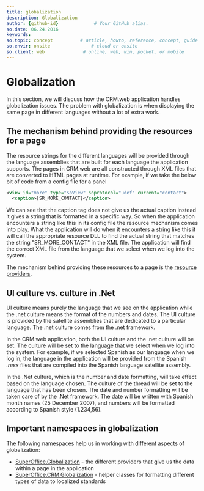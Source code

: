 ```yaml
---
title: globalization       
description: Globalization 
author: {github-id}             # Your GitHub alias.
so.date: 06.24.2016
keywords:
so.topic: concept          # article, howto, reference, concept, guide
so.envir: onsite               # cloud or onsite
so.client: web              # online, web, win, pocket, or mobile
---
```


# Globalization

In this section, we will discuss how the CRM.web application handles globalization issues. The problem with globalization is when displaying the same page in different languages without a lot of extra work.

## The mechanism behind providing the resources for a page

The resource strings for the different languages will be provided through the language assemblies that are built for each language the application supports. The pages in CRM.web are all constructed through XML files that are converted to HTML pages at runtime. For example, if we take the below bit of code from a config file for a panel

```XML
<view id="more" type="SoView" soprotocol="udef" current="contact">
  <caption>[SR_MORE_CONTACT]</caption>
```

We can see that the caption tag does not give us the actual caption instead it gives a string that is formatted in a specific way. So when the application encounters a string like this in its config file the resource mechanism comes into play. What the application will do when it encounters a string like this it will call the appropriate resource DLL to find the actual string that matches the string "SR_MORE_CONTACT" in the XML file. The application will find the correct XML file from the language that we select when we log into the system.

The mechanism behind providing these resources to a page is the [resource providers][1].

## UI culture vs. culture in .Net

UI culture means purely the language that we see on the application while the .net culture means the format of the numbers and dates. The UI culture is provided by the satellite assemblies that are dedicated to a particular language. The .net culture comes from the .net framework.

In the CRM.web application, both the UI culture and the .net culture will be set. The culture will be set to the language that we select when we log into the system. For example, if we selected Spanish as our language when we log in, the language in the application will be provided from the Spanish *.resx* files that are compiled into the Spanish language satellite assembly.

In the .Net culture, which is the number and date formatting, will take effect based on the language chosen. The culture of the thread will be set to the language that has been chosen. The date and number formatting will be taken care of by the .Net framework. The date will be written with Spanish month names (25 December 2007), and numbers will be formatted according to Spanish style (1.234,56).

## Important namespaces in globalization

The following namespaces help us in working with different aspects of globalization:

* [SuperOffice.Globalization][2] - the different providers that give us the data within a page in the application
* [SuperOffice.CRM.Globalization][3] - helper classes for formatting different types of data to localized standards

<!-- Referenced links -->
[1]: https://github.com/SuperOfficeDocs/data-access/blob/main/docs/globalization-and-localization/language/resource-providers.md
[2]: https://github.com/SuperOfficeDocs/data-access/blob/main/docs/globalization-and-localization/superoffice-globalization.md
[3]: https://github.com/SuperOfficeDocs/data-access/blob/main/docs/globalization-and-localization/superoffice-crm-globalization.md

<!-- Referenced images -->
